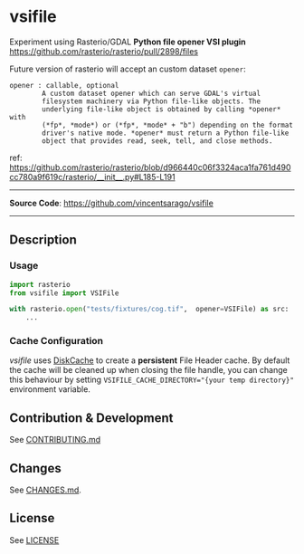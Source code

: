 # vsifile

Experiment using Rasterio/GDAL **Python file opener VSI plugin** https://github.com/rasterio/rasterio/pull/2898/files

Future version of rasterio will accept an custom dataset `opener`:

```
opener : callable, optional
        A custom dataset opener which can serve GDAL's virtual
        filesystem machinery via Python file-like objects. The
        underlying file-like object is obtained by calling *opener* with
        (*fp*, *mode*) or (*fp*, *mode* + "b") depending on the format
        driver's native mode. *opener* must return a Python file-like
        object that provides read, seek, tell, and close methods.
```
ref: https://github.com/rasterio/rasterio/blob/d966440c06f3324aca1fa761d490cc780a9f619c/rasterio/__init__.py#L185-L191


---

**Source Code**: https://github.com/vincentsarago/vsifile

---


## Description

### Usage

```python
import rasterio
from vsifile import VSIFile

with rasterio.open("tests/fixtures/cog.tif",  opener=VSIFile) as src:
    ...
```

### Cache Configuration

*vsifile* uses [DiskCache](https://grantjenks.com/docs/diskcache/) to create a **persistent** File Header cache.
By default the cache will be cleaned up when closing the file handle, you can change this behaviour by setting `VSIFILE_CACHE_DIRECTORY="{your temp directory}"` environment variable.


## Contribution & Development

See [CONTRIBUTING.md](https://github.com/vincentsarago/vsifile/blob/main/CONTRIBUTING.md)

## Changes

See [CHANGES.md](https://github.com/vincentsarago/vsifile/blob/main/CHANGES.md).

## License

See [LICENSE](https://github.com/vincentsarago/vsifile/blob/main/LICENSE)
